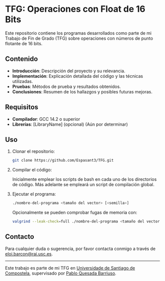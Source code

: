 # TFG: Operaciones con Float de 16 Bits

Este repositorio contiene los programas desarrollados como parte de mi Trabajo de Fin de Grado (TFG) sobre operaciones con números de punto flotante de 16 bits.

## Contenido

- **Introducción**: Descripción del proyecto y su relevancia.
- **Implementación**: Explicación detallada del código y las técnicas utilizadas.
- **Pruebas**: Métodos de prueba y resultados obtenidos.
- **Conclusiones**: Resumen de los hallazgos y posibles futuras mejoras.

## Requisitos

- **Compilador**: GCC 14.2 o superior
- **Librerías**: [LibraryName] (opcional) (Aún por determinar)

## Uso

1. Clonar el repositorio:
    ```bash
    git clone https://github.com/Espasant3/TFG.git
    ```
2. Compilar el código:

    Inicialmente emplear los scripts de bash en cada uno de los directorios de código.
  Más adelante se empleará un script de compilación global.
    
3. Ejecutar el programa:
    ```bash
    ./nombre-del-programa <tamaño del vector> [<semilla>]
    ```
    Opcionalmente se pueden comprobar fugas de memoria con:
    ```bash
    valgrind --leak-check=full ./nombre-del-programa <tamaño del vector> [<semilla>]
    ```

## Contacto

Para cualquier duda o sugerencia, por favor contacta conmigo a través de [eloi.barcon@rai.usc.es](mailto:eloi.barcon@rai.usc.es).

---

Este trabajo es parte de mi TFG en [Universidade de Santiago de Compostela](https://www.usc.gal/gl), supervisado por [Pablo Quesada Barriuso](https://citius.gal/gl/team/pablo-quesada-barriuso/).

